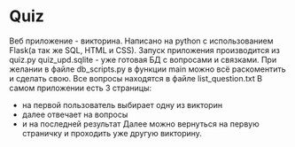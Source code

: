# Quiz
Веб приложение - викторина. Написано на python с использованием Flask(а так же SQL, HTML и CSS).
Запуск приложения производится из quiz.py
quiz_upd.sqlite - уже готовая БД с вопросами и связками. При желании в файле db_scripts.py в функции main можно всё раскоментить и сделать свою. Все вопросы находятся в файле list_question.txt
В самом приложении есть 3 страницы:
- на первой пользователь выбирает одну из викторин
- далее отвечает на вопросы
- и на последней результат
Далее можно вернуться на первую страничку и проходить уже другую викторину.
